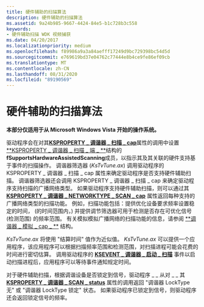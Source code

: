 ```yaml
---
title: 硬件辅助的扫描算法
description: 硬件辅助的扫描算法
ms.assetid: 9a24b985-9667-4424-84e5-b1c728b3c558
keywords:
- 硬件辅助扫描 WDK 视频捕获
ms.date: 04/20/2017
ms.localizationpriority: medium
ms.openlocfilehash: f89986a9a3a84aefff17249d9bc729398bc54d5d
ms.sourcegitcommit: e769619bd37e04762c77444e8b4ce9fe86ef09cb
ms.translationtype: MT
ms.contentlocale: zh-CN
ms.lasthandoff: 08/31/2020
ms.locfileid: "89190569"
---
```

# <a name="hardware-assisted-scanning-algorithm"></a>硬件辅助的扫描算法


**本部分仅适用于从 Microsoft Windows Vista 开始的操作系统。**

驱动程序会在对其[**KSPROPERTY \_ 调谐器 \_ 扫描 \_ cap**](./ksproperty-tuner-scan-caps.md)属性的调用中设置[**KSPROPERTY \_ 调谐器 \_ 扫描 \_ 端 \_ **](/windows-hardware/drivers/ddi/ksmedia/ns-ksmedia-ksproperty_tuner_scan_caps_s)结构的**fSupportsHardwareAssistedScanning**成员，以指示其及其关联的硬件支持基于事件的扫描操作。 调谐器筛选器 (*KsTvTune.ax*) 调用驱动程序的 KSPROPERTY \_ 调谐器 \_ 扫描 \_ cap 属性来确定驱动程序是否支持硬件辅助扫描。 调谐器筛选器还会调用 KSPROPERTY \_ 调谐器 \_ 扫描 \_ cap 来确定驱动程序支持扫描的广播网络类型。 如果驱动程序支持硬件辅助扫描，则可以通过其 [**KSPROPERTY \_ 调谐器 \_ NETWORKTYPE \_ SCAN \_ cap**](./ksproperty-tuner-networktype-scan-caps.md) 属性返回每种支持的广播网络类型的扫描功能。 例如，扫描功能包括：提供优化设备要求频率设置稳定的时间， (的时间范围内，) 并提供调节筛选器可用于检测是否存在可优化信号 (检测范围) 的频率范围。 有关模拟模拟广播网络的扫描功能的信息，请参阅 [**调谐器 \_ 模拟 \_ cap \_ **](/windows-hardware/drivers/ddi/ksmedia/ns-ksmedia-tuner_analog_caps_s) 结构。

*KsTvTune.ax* 将使用 "结算时间" 值作为近似值。 *KsTvTune.ax* 可以提供一个应用程序，该应用程序可以根据扫描频率范围和检测范围，对扫描进程可能会花费的时间进行密切估算。 调用驱动程序的 [**KSEVENT \_ 调谐器 \_ 启动 \_ 扫描**](./ksevent-tuner-initiate-scan.md) 事件以启动扫描进程后，应用程序可以等待事件通知规定时间。

对于硬件辅助扫描，根据调谐设备是否锁定到信号，驱动程序 \_ \_ 从对 \_ \_ 其 [**KSPROPERTY \_ 调谐器 \_ SCAN \_ status**](./ksproperty-tuner-scan-status.md) 属性的调用返回 "调谐器 LockType 无" 或 "调谐器 LockType 锁定" 状态。 如果驱动程序已锁定到信号，则驱动程序还会返回锁定信号的频率。

 


